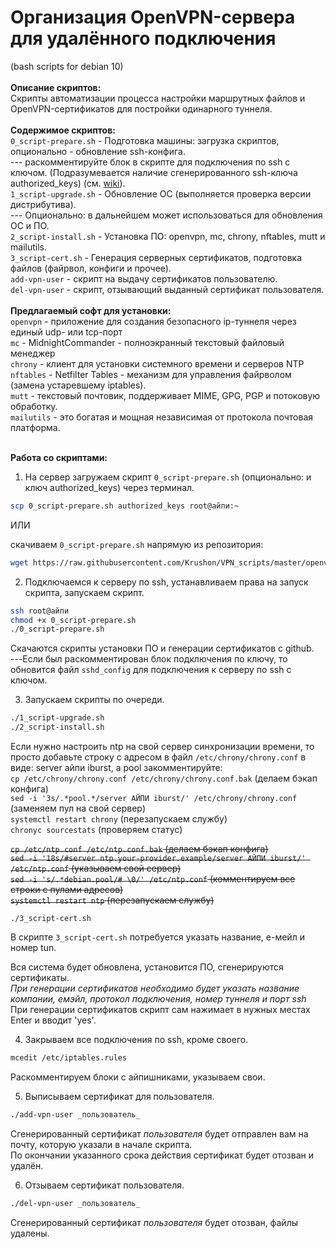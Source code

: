 # Организация OpenVPN-сервера для удалённого подключения
(bash scripts for debian 10)<br>
<br>
**Описание скриптов:**<br>
Скрипты автоматизации процесса настройки маршрутных файлов и OpenVPN-сертификатов для постройки одинарного туннеля.<br>
<br>
**Содержимое скриптов:**<br>
`0_script-prepare.sh` - Подготовка машины: загрузка скриптов, опционально - обновление ssh-конфига.<br>
--- раскомментируйте блок в скрипте для подключения по ssh с ключом. (Подразумевается наличие сгенерированного ssh-ключа authorized_keys) (см. <a href="https://github.com/Krushon/VPN_scripts/wiki/1.-%D0%9D%D0%B0%D1%81%D1%82%D1%80%D0%BE%D0%B9%D0%BA%D0%B0-ssh">wiki</a>).<br>
`1_script-upgrade.sh` - Обновление ОС (выполняется проверка версии дистрибутива).<br>
--- Опционально: в дальнейшем может использоваться для обновления ОС и ПО.<br>
`2_script-install.sh` - Установка ПО: openvpn, mc, chrony, nftables, mutt и mailutils.<br>
`3_script-cert.sh` - Генерация серверных сертификатов, подготовка файлов (файрвол, конфиги и прочее).<br>
`add-vpn-user` - скрипт на выдачу сертификатов пользователю.<br>
`del-vpn-user` - скрипт, отзывающий выданный сертификат пользователя.<br>
<br>
**Предлагаемый софт для установки:**<br>
`openvpn` - приложение для создания безопасного ip-туннеля через единый udp- или tcp-порт<br>
`mc` - MidnightCommander - полноэкранный текстовый файловый менеджер<br>
`chrony` - клиент для установки системного времени и серверов NTP<br>
`nftables` - Netfilter Tables - механизм для управления файрволом (замена устаревшему iptables).<br>
`mutt` - текстовый почтовик, поддерживает MIME, GPG, PGP и потоковую обработку.<br>
`mailutils` - это богатая и мощная независимая от протокола почтовая платформа.<br>
<br>

**Работа со скриптами:**
1. На сервер загружаем скрипт `0_script-prepare.sh` (опционально: и ключ authorized_keys) через терминал.<br>
```bash
scp 0_script-prepare.sh authorized_keys root@айпи:~
```

ИЛИ

скачиваем `0_script-prepare.sh` напрямую из репозитория:
```bash
wget https://raw.githubusercontent.com/Krushon/VPN_scripts/master/openvpn-server-script/0_script-prepare.sh
```

2. Подключаемся к серверу по ssh, устанавливаем права на запуск скрипта, запускаем скрипт.
```bash
ssh root@айпи
chmod +x 0_script-prepare.sh
./0_script-prepare.sh
```

Скачаются скрипты установки ПО и генерации сертификатов с github.<br>
---Если был раскомментирован блок подключения по ключу, то обновится файл `sshd_config` для подключения к серверу по ssh с ключом.<br>

3. Запускаем скрипты по очереди.<br>
```bash
./1_script-upgrade.sh
./2_script-install.sh
```

Если нужно настроить ntp на свой сервер синхронизации времени, то просто добавьте строку с адресом в файл `/etc/chrony/chrony.conf` в виде: server айпи iburst, а pool закомментируйте:<br>
`cp /etc/chrony/chrony.conf /etc/chrony/chrony.conf.bak` (делаем бэкап конфига)<br>
`sed -i '3s/.*pool.*/server АЙПИ iburst/' /etc/chrony/chrony.conf` (заменяем пул на свой сервер)<br>
`systemctl restart chrony` (перезапускаем службу)<br>
`chronyc sourcestats` (проверяем статус)<br>

<s>`cp /etc/ntp.conf /etc/ntp.conf.bak` (делаем бэкап конфига)<br>
`sed -i '18s/#server ntp.your-provider.example/server АЙПИ iburst/' /etc/ntp.conf` (указываем свой сервер)<br>
`sed -i 's/.*debian.pool/# \0/' /etc/ntp.conf` (комментируем все строки с пулами адресов)<br>
`systemctl restart ntp` (перезапускаем службу)<br></s>

`./3_script-cert.sh`<br>

В скрипте `3_script-cert.sh` потребуется указать название, е-мейл и номер tun.

Вся система будет обновлена, установится ПО, сгенерируются сертификаты.<br>
*При генерации сертификатов необходимо будет указать название компании, емэйл, протокол подключения, номер туннеля и порт ssh*<br>
При генерации сертификатов скрипт сам нажимает в нужных местах Enter и вводит 'yes'.


4. Закрываем все подключения по ssh, кроме своего.
```bash
mcedit /etc/iptables.rules
```
Раскомментируем блоки с айпишниками, указываем свои.<br>

5. Выписываем сертификат для пользователя.
```bash
./add-vpn-user _пользователь_
```
Сгенерированный сертификат _пользователя_ будет отправлен вам на почту, которую указали в начале скрипта.<br>
По окончании указанного срока действия сертификат будет отозван и удалён.<br>

6. Отзываем сертификат пользователя.
```bash
./del-vpn-user _пользователь_
```
Сгенерированный сертификат _пользователя_ будет отозван, файлы удалены.<br>
